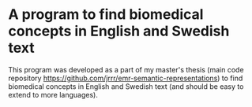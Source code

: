 # A program to find biomedical concepts in English and Swedish text

This program was developed as a part of my master's thesis (main code repository https://github.com/jrrr/emr-semantic-representations) to find biomedical concepts in English and Swedish text (and should be easy to extend to more languages).
